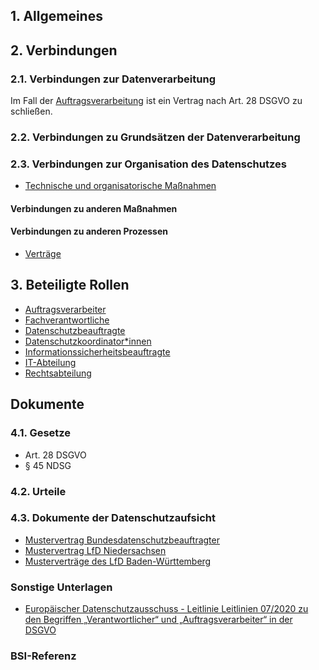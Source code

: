 ## 1. Allgemeines

## 2. Verbindungen
### 2.1. Verbindungen zur Datenverarbeitung
Im Fall der [Auftragsverarbeitung](../Datenverarbeitung/Auftragsverarbeitung.md) ist ein Vertrag nach Art. 28 DSGVO zu schließen. 
### 2.2. Verbindungen zu Grundsätzen der Datenverarbeitung
### 2.3. Verbindungen zur Organisation des Datenschutzes
- [Technische und organisatorische Maßnahmen](../Organisation/TOM.md)
#### Verbindungen zu anderen Maßnahmen
#### Verbindungen zu anderen Prozessen
- [Verträge](../Organisation/Vertraege.md)
## 3. Beteiligte Rollen
- [Auftragsverarbeiter](../Organisation/Rolle-Auftragsverarbeiter.md)
- [Fachverantwortliche](../Organisation/Rolle-Fachverantwortliche.md) 
- [Datenschutzbeauftragte](../Organisation/Rolle-DSB.md)
- [Datenschutzkoordinator*innen](../Organisation/Rolle-DSK.md)
- [Informationssicherheitsbeauftragte](../Organisation/Rolle-ISB.md)
- [IT-Abteilung](../Organisation/Rolle-IT-Abteilung.md)
- [Rechtsabteilung](../Organisation/Rolle-Rechtsabteilung.md)
## Dokumente
### 4.1. Gesetze
- Art. 28 DSGVO
- § 45 NDSG
### 4.2. Urteile
### 4.3. Dokumente der Datenschutzaufsicht
- [Mustervertrag Bundesdatenschutzbeauftragter](https://www.bfdi.bund.de/SharedDocs/Downloads/DE/Muster/Muster_Auftragsverarbeitung_doc.html)
- [Mustervertrag LfD Niedersachsen](https://lfd.niedersachsen.de/startseite/themen/auftragsverarbeitung_nach_art_28_ds_gvo/auftragsverarbeitung-nach-art-28-ds-gvo-179673.html)
- [Musterverträge des LfD Baden-Württemberg](https://www.baden-wuerttemberg.datenschutz.de/wp-content/uploads/2020/12/200429_AVV-Muster_DE_neu.pdf)
### Sonstige Unterlagen
- [Europäischer Datenschutzausschuss - Leitlinie Leitlinien 07/2020 zu den Begriffen „Verantwortlicher“ und „Auftragsverarbeiter“ in der DSGVO](https://www.bfdi.bund.de/SharedDocs/Downloads/DE/DokumenteEDSA_Art29Gruppe/Guidelines/EDPB_20210701.pdf?__blob=publicationFile&v=1)
### BSI-Referenz